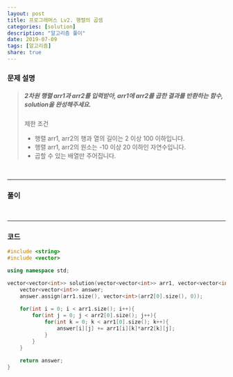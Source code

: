 ```yaml
---
layout: post
title: 프로그래머스 Lv2. 행렬의 곱셈
categories: [solution]
description: "알고리즘 풀이"
date: 2019-07-09
tags: [알고리즘]
share: true
---
```


### 문제 설명
> ##### 2차원 행렬 arr1과 arr2를 입력받아, arr1에 arr2를 곱한 결과를 반환하는 함수, solution을 완성해주세요.
> 
> 제한 조건
> * 행렬 arr1, arr2의 행과 열의 길이는 2 이상 100 이하입니다.
> * 행렬 arr1, arr2의 원소는 -10 이상 20 이하인 자연수입니다.
> * 곱할 수 있는 배열만 주어집니다.

<br>

- - -

### 풀이

<br>

- - -

### 코드
```cpp
#include <string>
#include <vector>

using namespace std;

vector<vector<int>> solution(vector<vector<int>> arr1, vector<vector<int>> arr2) {
    vector<vector<int>> answer;
    answer.assign(arr1.size(), vector<int>(arr2[0].size(), 0));
    
    for(int i = 0; i < arr1.size(); i++){
        for(int j = 0; j < arr2[0].size(); j++){
            for(int k = 0; k < arr1[0].size(); k++){
                answer[i][j] += arr1[i][k]*arr2[k][j];
            }
        }
    }
    
    return answer;
}
```
